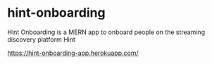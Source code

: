 # hint-onboarding
Hint Onboarding is a MERN app to onboard people on the streaming discovery platform Hint

https://hint-onboarding-app.herokuapp.com/
